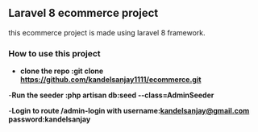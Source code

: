 
## Laravel 8 ecommerce project

this ecommerce project is made using laravel 8 framework.

### How to use this project

- **clone the repo :git clone https://github.com/kandelsanjay1111/ecommerce.git**

-**Run the seeder :php artisan db:seed --class=AdminSeeder**

-**Login to route /admin-login with username:kandelsanjay@gmail.com password:kandelsanjay**

